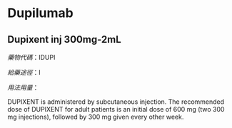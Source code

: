 # Dupilumab

## Dupixent inj 300mg-2mL

*藥物代碼*：IDUPI

*給藥途徑*：I

*用法用量*：

DUPIXENT is administered by subcutaneous injection.
The recommended dose of DUPIXENT for adult patients is an initial dose of 600 mg (two 300 mg injections), followed by 300 mg given every other week.

